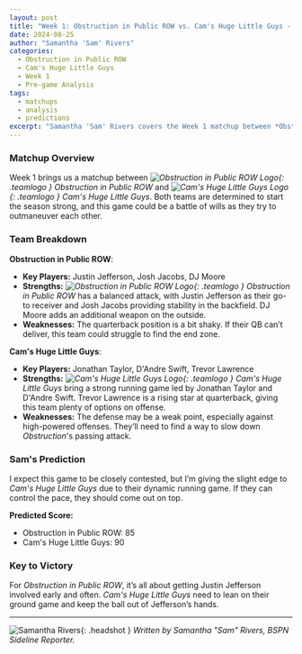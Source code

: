 ```yaml
---
layout: post
title: "Week 1: Obstruction in Public ROW vs. Cam's Huge Little Guys - Pre-game Analysis"
date: 2024-08-25
author: "Samantha 'Sam' Rivers"
categories:
  - Obstruction in Public ROW
  - Cam's Huge Little Guys
  - Week 1
  - Pre-game Analysis
tags:
  - matchups
  - analysis
  - predictions
excerpt: "Samantha 'Sam' Rivers covers the Week 1 matchup between *Obstruction in Public ROW* and *Cam's Huge Little Guys*. This game pits two determined teams against each other, with both looking to make a strong start. Will Cam's strategic approach be enough to outmaneuver Obstruction?"
---
```


### **Matchup Overview**

Week 1 brings us a matchup between _![Obstruction in Public ROW Logo](/bspndotcom/assets/images/team-logos/obstruction.svg){: .teamlogo } Obstruction in Public ROW_ and _![Cam's Huge Little Guys Logo](/bspndotcom/assets/images/team-logos/camshuge.png){: .teamlogo } Cam's Huge Little Guys_. Both teams are determined to start the season strong, and this game could be a battle of wills as they try to outmaneuver each other.

### **Team Breakdown**

**Obstruction in Public ROW**:

- **Key Players:** Justin Jefferson, Josh Jacobs, DJ Moore
- **Strengths:** _![Obstruction in Public ROW Logo](/bspndotcom/assets/images/team-logos/obstruction.svg){: .teamlogo } Obstruction in Public ROW_ has a balanced attack, with Justin Jefferson as their go-to receiver and Josh Jacobs providing stability in the backfield. DJ Moore adds an additional weapon on the outside.
- **Weaknesses:** The quarterback position is a bit shaky. If their QB can’t deliver, this team could struggle to find the end zone.

**Cam's Huge Little Guys**:

- **Key Players:** Jonathan Taylor, D'Andre Swift, Trevor Lawrence
- **Strengths:** _![Cam's Huge Little Guys Logo](/bspndotcom/assets/images/team-logos/camshuge.png){: .teamlogo } Cam's Huge Little Guys_ bring a strong running game led by Jonathan Taylor and D'Andre Swift. Trevor Lawrence is a rising star at quarterback, giving this team plenty of options on offense.
- **Weaknesses:** The defense may be a weak point, especially against high-powered offenses. They’ll need to find a way to slow down _Obstruction_'s passing attack.

### **Sam's Prediction**

I expect this game to be closely contested, but I’m giving the slight edge to _Cam's Huge Little Guys_ due to their dynamic running game. If they can control the pace, they should come out on top.

**Predicted Score:**

- Obstruction in Public ROW: 85
- Cam's Huge Little Guys: 90

### **Key to Victory**

For _Obstruction in Public ROW_, it’s all about getting Justin Jefferson involved early and often. _Cam's Huge Little Guys_ need to lean on their ground game and keep the ball out of Jefferson’s hands.

---

![Samantha Rivers](/bspndotcom/assets/images/contributors/samantha_rivers.webp){: .headshot }
_Written by Samantha "Sam" Rivers, BSPN Sideline Reporter._
